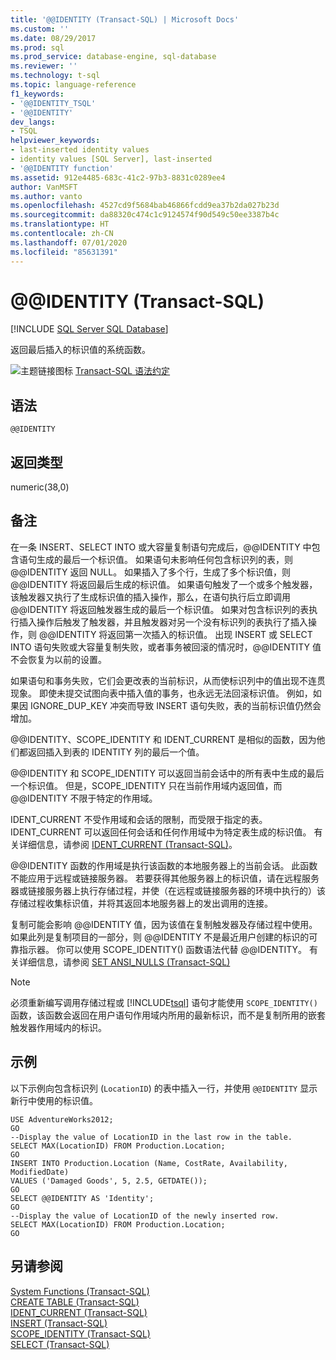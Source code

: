 ```yaml
---
title: '@@IDENTITY (Transact-SQL) | Microsoft Docs'
ms.custom: ''
ms.date: 08/29/2017
ms.prod: sql
ms.prod_service: database-engine, sql-database
ms.reviewer: ''
ms.technology: t-sql
ms.topic: language-reference
f1_keywords:
- '@@IDENTITY_TSQL'
- '@@IDENTITY'
dev_langs:
- TSQL
helpviewer_keywords:
- last-inserted identity values
- identity values [SQL Server], last-inserted
- '@@IDENTITY function'
ms.assetid: 912e4485-683c-41c2-97b3-8831c0289ee4
author: VanMSFT
ms.author: vanto
ms.openlocfilehash: 4527cd9f5684bab46866fcdd9ea37b2da027b23d
ms.sourcegitcommit: da88320c474c1c9124574f90d549c50ee3387b4c
ms.translationtype: HT
ms.contentlocale: zh-CN
ms.lasthandoff: 07/01/2020
ms.locfileid: "85631391"
---
```

# <a name="x40x40identity-transact-sql"></a>&#x40;&#x40;IDENTITY (Transact-SQL)
[!INCLUDE [SQL Server SQL Database](../../includes/applies-to-version/sql-asdb.md)]

  返回最后插入的标识值的系统函数。  
  
 ![主题链接图标](../../database-engine/configure-windows/media/topic-link.gif "“主题链接”图标") [Transact-SQL 语法约定](../../t-sql/language-elements/transact-sql-syntax-conventions-transact-sql.md)  
  
## <a name="syntax"></a>语法  
  
```  
@@IDENTITY  
```  
  
## <a name="return-types"></a>返回类型  
 numeric(38,0)   
  
## <a name="remarks"></a>备注  
 在一条 INSERT、SELECT INTO 或大容量复制语句完成后，@@IDENTITY 中包含语句生成的最后一个标识值。 如果语句未影响任何包含标识列的表，则 @@IDENTITY 返回 NULL。 如果插入了多个行，生成了多个标识值，则 @@IDENTITY 将返回最后生成的标识值。 如果语句触发了一个或多个触发器，该触发器又执行了生成标识值的插入操作，那么，在语句执行后立即调用 @@IDENTITY 将返回触发器生成的最后一个标识值。 如果对包含标识列的表执行插入操作后触发了触发器，并且触发器对另一个没有标识列的表执行了插入操作，则 @@IDENTITY 将返回第一次插入的标识值。 出现 INSERT 或 SELECT INTO 语句失败或大容量复制失败，或者事务被回滚的情况时，@@IDENTITY 值不会恢复为以前的设置。  
  
 如果语句和事务失败，它们会更改表的当前标识，从而使标识列中的值出现不连贯现象。 即使未提交试图向表中插入值的事务，也永远无法回滚标识值。 例如，如果因 IGNORE_DUP_KEY 冲突而导致 INSERT 语句失败，表的当前标识值仍然会增加。  
  
 @@IDENTITY、SCOPE_IDENTITY 和 IDENT_CURRENT 是相似的函数，因为他们都返回插入到表的 IDENTITY 列的最后一个值。  
  
 @@IDENTITY 和 SCOPE_IDENTITY 可以返回当前会话中的所有表中生成的最后一个标识值。 但是，SCOPE_IDENTITY 只在当前作用域内返回值，而 @@IDENTITY 不限于特定的作用域。  
  
 IDENT_CURRENT 不受作用域和会话的限制，而受限于指定的表。 IDENT_CURRENT 可以返回任何会话和任何作用域中为特定表生成的标识值。 有关详细信息，请参阅 [IDENT_CURRENT (Transact-SQL)](../../t-sql/functions/ident-current-transact-sql.md)。  
  
 @@IDENTITY 函数的作用域是执行该函数的本地服务器上的当前会话。 此函数不能应用于远程或链接服务器。 若要获得其他服务器上的标识值，请在远程服务器或链接服务器上执行存储过程，并使（在远程或链接服务器的环境中执行的）该存储过程收集标识值，并将其返回本地服务器上的发出调用的连接。  
  
 复制可能会影响 @@IDENTITY 值，因为该值在复制触发器及存储过程中使用。 如果此列是复制项目的一部分，则 @@IDENTITY 不是最近用户创建的标识的可靠指示器。 你可以使用 SCOPE_IDENTITY() 函数语法代替 @@IDENTITY。 有关详细信息，请参阅 [SET ANSI_NULLS (Transact-SQL)](../../t-sql/functions/scope-identity-transact-sql.md)  
  
> [!NOTE]  
>  必须重新编写调用存储过程或 [!INCLUDE[tsql](../../includes/tsql-md.md)] 语句才能使用 `SCOPE_IDENTITY()` 函数，该函数会返回在用户语句作用域内所用的最新标识，而不是复制所用的嵌套触发器作用域内的标识。  
  
## <a name="examples"></a>示例  
 以下示例向包含标识列 (`LocationID`) 的表中插入一行，并使用 `@@IDENTITY` 显示新行中使用的标识值。  
  
```  
USE AdventureWorks2012;  
GO  
--Display the value of LocationID in the last row in the table.  
SELECT MAX(LocationID) FROM Production.Location;  
GO  
INSERT INTO Production.Location (Name, CostRate, Availability, ModifiedDate)  
VALUES ('Damaged Goods', 5, 2.5, GETDATE());  
GO  
SELECT @@IDENTITY AS 'Identity';  
GO  
--Display the value of LocationID of the newly inserted row.  
SELECT MAX(LocationID) FROM Production.Location;  
GO  
```  
  
## <a name="see-also"></a>另请参阅  
 [System Functions (Transact-SQL)](../../relational-databases/system-functions/system-functions-category-transact-sql.md)   
 [CREATE TABLE (Transact-SQL)](../../t-sql/statements/create-table-transact-sql.md)   
 [IDENT_CURRENT &#40;Transact-SQL&#41;](../../t-sql/functions/ident-current-transact-sql.md)   
 [INSERT (Transact-SQL)](../../t-sql/statements/insert-transact-sql.md)   
 [SCOPE_IDENTITY (Transact-SQL)](../../t-sql/functions/scope-identity-transact-sql.md)   
 [SELECT (Transact-SQL)](../../t-sql/queries/select-transact-sql.md)  
  
  
